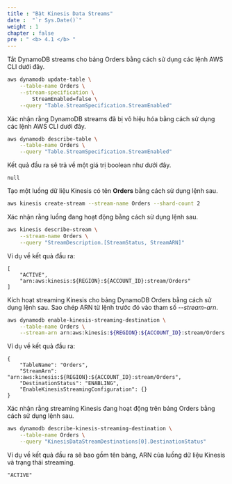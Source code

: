 ```yaml
---
title : "Bật Kinesis Data Streams"
date :  "`r Sys.Date()`" 
weight : 1 
chapter : false
pre : " <b> 4.1 </b> "
---
```


Tắt DynamoDB streams cho bảng Orders bằng cách sử dụng các lệnh AWS CLI dưới đây.

```bash
aws dynamodb update-table \
    --table-name Orders \
    --stream-specification \
        StreamEnabled=false \
    --query "Table.StreamSpecification.StreamEnabled"
```

Xác nhận rằng DynamoDB streams đã bị vô hiệu hóa bằng cách sử dụng các lệnh AWS CLI dưới đây.

```bash
aws dynamodb describe-table \
    --table-name Orders \
    --query "Table.StreamSpecification.StreamEnabled"
```

Kết quả đầu ra sẽ trả về một giá trị boolean như dưới đây.

```
null
```

Tạo một luồng dữ liệu Kinesis có tên **Orders** bằng cách sử dụng lệnh sau.

```bash
aws kinesis create-stream --stream-name Orders --shard-count 2
```

Xác nhận rằng luồng đang hoạt động bằng cách sử dụng lệnh sau.

```bash
aws kinesis describe-stream \
    --stream-name Orders \
    --query "StreamDescription.[StreamStatus, StreamARN]"
```

Ví dụ về kết quả đầu ra:

```
[
    "ACTIVE",
    "arn:aws:kinesis:${REGION}:${ACCOUNT_ID}:stream/Orders"
]
```

Kích hoạt streaming Kinesis cho bảng DynamoDB Orders bằng cách sử dụng lệnh sau. Sao chép ARN từ lệnh trước đó vào tham số _--stream-arn_.

```bash
aws dynamodb enable-kinesis-streaming-destination \
    --table-name Orders \
    --stream-arn arn:aws:kinesis:${REGION}:${ACCOUNT_ID}:stream/Orders
```

Ví dụ về kết quả đầu ra:

```
{
    "TableName": "Orders",
    "StreamArn": "arn:aws:kinesis:${REGION}:${ACCOUNT_ID}:stream/Orders",
    "DestinationStatus": "ENABLING",
    "EnableKinesisStreamingConfiguration": {}
}
```

Xác nhận rằng streaming Kinesis đang hoạt động trên bảng Orders bằng cách sử dụng lệnh sau.

```bash
aws dynamodb describe-kinesis-streaming-destination \
    --table-name Orders \
    --query "KinesisDataStreamDestinations[0].DestinationStatus"
```

Ví dụ về kết quả đầu ra sẽ bao gồm tên bảng, ARN của luồng dữ liệu Kinesis và trạng thái streaming.

```
"ACTIVE"
```